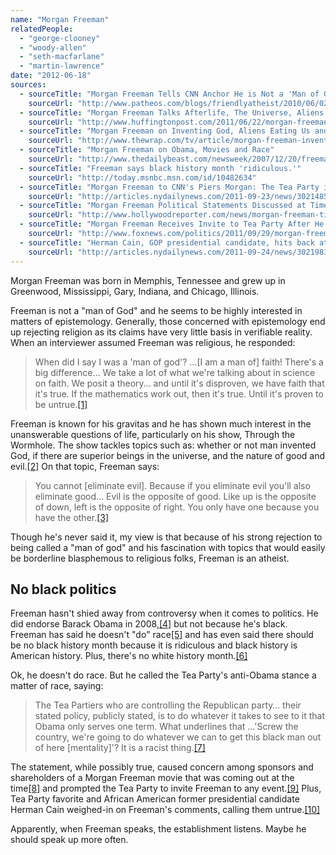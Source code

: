 ```yaml
---
name: "Morgan Freeman"
relatedPeople:
  - "george-clooney"
  - "woody-allen"
  - "seth-macfarlane"
  - "martin-lawrence"
date: "2012-06-18"
sources:
  - sourceTitle: "Morgan Freeman Tells CNN Anchor He is Not a 'Man of God.'"
    sourceUrl: "http://www.patheos.com/blogs/friendlyatheist/2010/06/02/morgan-freeman-tells-cnn-anchor-he-is-not-a-man-of-god/"
  - sourceTitle: "Morgan Freeman Talks Afterlife, The Universe, Aliens On 'Through The Wormhole.'"
    sourceUrl: "http://www.huffingtonpost.com/2011/06/22/morgan-freeman-talks-afte_n_882355.html"
  - sourceTitle: "Morgan Freeman on Inventing God, Aliens Eating Us and His Survival Odds in 'Dark Knight Rises.'"
    sourceUrl: "http://www.thewrap.com/tv/article/morgan-freeman-inventing-god-aliens-eating-us-and-his-odds-surviving-dark-knight-rises-42886?page=0,0"
  - sourceTitle: "Morgan Freeman on Obama, Movies and Race"
    sourceUrl: "http://www.thedailybeast.com/newsweek/2007/12/20/freeman-obama-and-hollywood-immortality.html"
  - sourceTitle: "Freeman says black history month 'ridiculous.'"
    sourceUrl: "http://today.msnbc.msn.com/id/10482634"
  - sourceTitle: "Morgan Freeman to CNN's Piers Morgan: The Tea Party is racist"
    sourceUrl: "http://articles.nydailynews.com/2011-09-23/news/30214850_1_tea-party-cnn-s-piers-morgan-president-obama"
  - sourceTitle: "Morgan Freeman Political Statements Discussed at Time Warner Shareholder Meeting"
    sourceUrl: "http://www.hollywoodreporter.com/news/morgan-freeman-time-warner-shareholders-meeting-324725"
  - sourceTitle: "Morgan Freeman Receives Invite to Tea Party After He Calls Movement Racist"
    sourceUrl: "http://www.foxnews.com/politics/2011/09/29/morgan-freeman-receives-invite-to-tea-party-after-calls-movement-racist/"
  - sourceTitle: "Herman Cain, GOP presidential candidate, hits back at Morgan Freeman for calling Tea Party 'racist.'"
    sourceUrl: "http://articles.nydailynews.com/2011-09-24/news/30219839_1_herman-cain-gop-presidential-debate-presidential-hopefuls"
---
```


Morgan Freeman was born in Memphis, Tennessee and grew up in Greenwood, Mississippi, Gary, Indiana, and Chicago, Illinois.

Freeman is not a "man of God" and he seems to be highly interested in matters of epistemology. Generally, those concerned with epistemology end up rejecting religion as its claims have very little basis in verifiable reality. When an interviewer assumed Freeman was religious, he responded:

>When did I say I was a 'man of god'? …[I am a man of] faith! There's a big difference… We take a lot of what we're talking about in science on faith. We posit a theory… and until it's disproven, we have faith that it's true. If the mathematics work out, then it's true. Until it's proven to be untrue.<a class="source-citation" href="#http://www.patheos.com/blogs/friendlyatheist/2010/06/02/morgan-freeman-tells-cnn-anchor-he-is-not-a-man-of-god/" title="Morgan Freeman Tells CNN Anchor He is Not a &apos;Man of God.&apos;">[1]</a>

Freeman is known for his gravitas and he has shown much interest in the unanswerable questions of life, particularly on his show, Through the Wormhole. The show tackles topics such as: whether or not man invented God, if there are superior beings in the universe, and the nature of good and evil.<a class="source-citation" href="#http://www.huffingtonpost.com/2011/06/22/morgan-freeman-talks-afte_n_882355.html" title="Morgan Freeman Talks Afterlife, The Universe, Aliens On &apos;Through The Wormhole.&apos;">[2]</a> On that topic, Freeman says:

>You cannot [eliminate evil]. Because if you eliminate evil you'll also eliminate good… Evil is the opposite of good. Like up is the opposite of down, left is the opposite of right. You only have one because you have the other.<a class="source-citation" href="#http://www.thewrap.com/tv/article/morgan-freeman-inventing-god-aliens-eating-us-and-his-odds-surviving-dark-knight-rises-42886?page=0,0" title="Morgan Freeman on Inventing God, Aliens Eating Us and His Survival Odds in &apos;Dark Knight Rises.&apos;">[3]</a>

Though he's never said it, my view is that because of his strong rejection to being called a "man of god" and his fascination with topics that would easily be borderline blasphemous to religious folks, Freeman is an atheist.


## No black politics

Freeman hasn't shied away from controversy when it comes to politics. He did endorse Barack Obama in 2008,<a class="source-citation" href="#http://www.thedailybeast.com/newsweek/2007/12/20/freeman-obama-and-hollywood-immortality.html" title="Morgan Freeman on Obama, Movies and Race">[4]</a> but not because he's black. Freeman has said he doesn't "do" race<a class="source-citation" href="#http://www.thedailybeast.com/newsweek/2007/12/20/freeman-obama-and-hollywood-immortality.html" title="Morgan Freeman on Obama, Movies and Race">[5]</a> and has even said there should be no black history month because it is ridiculous and black history is American history. Plus, there's no white history month.<a class="source-citation" href="#http://today.msnbc.msn.com/id/10482634" title="Freeman says black history month &apos;ridiculous.&apos;">[6]</a>

Ok, he doesn't do race. But he called the Tea Party's anti-Obama stance a matter of race, saying:

>The Tea Partiers who are controlling the Republican party… their stated policy, publicly stated, is to do whatever it takes to see to it that Obama only serves one term. What underlines that …'Screw the country, we're going to do whatever we can to get this black man out of here [mentality]'? It is a racist thing.<a class="source-citation" href="#http://articles.nydailynews.com/2011-09-23/news/30214850_1_tea-party-cnn-s-piers-morgan-president-obama" title="Morgan Freeman to CNN&apos;s Piers Morgan: The Tea Party is racist">[7]</a>

The statement, while possibly true, caused concern among sponsors and shareholders of a Morgan Freeman movie that was coming out at the time<a class="source-citation" href="#http://www.hollywoodreporter.com/news/morgan-freeman-time-warner-shareholders-meeting-324725" title="Morgan Freeman Political Statements Discussed at Time Warner Shareholder Meeting">[8]</a> and prompted the Tea Party to invite Freeman to any event.<a class="source-citation" href="#http://www.foxnews.com/politics/2011/09/29/morgan-freeman-receives-invite-to-tea-party-after-calls-movement-racist/" title="Morgan Freeman Receives Invite to Tea Party After He Calls Movement Racist">[9]</a> Plus, Tea Party favorite and African American former presidential candidate Herman Cain weighed-in on Freeman's comments, calling them untrue.<a class="source-citation" href="#http://articles.nydailynews.com/2011-09-24/news/30219839_1_herman-cain-gop-presidential-debate-presidential-hopefuls" title="Herman Cain, GOP presidential candidate, hits back at Morgan Freeman for calling Tea Party &apos;racist.&apos;">[10]</a>

Apparently, when Freeman speaks, the establishment listens. Maybe he should speak up more often.